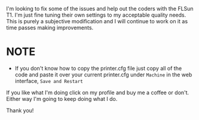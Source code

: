 I'm looking to fix some of the issues and help out the coders with the FLSun T1. I'm just fine tuning their own settings to my acceptable quality needs. This is purely a subjective modification and I will continue to work on it as time passes making improvements.

# NOTE
- If you don't know how to copy the printer.cfg file just copy all of the code and paste it over your current printer.cfg under `Machine` in the web interface, `Save and Restart`


If you like what I'm doing click on my profile and buy me a coffee or don't. Either way I'm going to keep doing what I do. 

Thank you!
